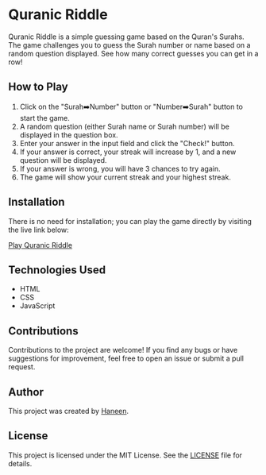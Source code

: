# Quranic Riddle

Quranic Riddle is a simple guessing game based on the Quran's Surahs. The game challenges you to guess the Surah number or name based on a random question displayed. See how many correct guesses you can get in a row!

## How to Play

1. Click on the "Surah➡️Number" button or "Number➡️Surah" button to start the game.
2. A random question (either Surah name or Surah number) will be displayed in the question box.
3. Enter your answer in the input field and click the "Check!" button.
4. If your answer is correct, your streak will increase by 1, and a new question will be displayed.
5. If your answer is wrong, you will have 3 chances to try again.
6. The game will show your current streak and your highest streak.

## Installation

There is no need for installation; you can play the game directly by visiting the live link below:

[Play Quranic Riddle]([https://example.com/quranic-riddle](https://quranicriddle.netlify.app/main.html))

## Technologies Used

- HTML
- CSS
- JavaScript

## Contributions

Contributions to the project are welcome! If you find any bugs or have suggestions for improvement, feel free to open an issue or submit a pull request.

## Author

This project was created by [Haneen](https://www.linkedin.com/in/haneenhyder/).

## License

This project is licensed under the MIT License. See the [LICENSE](LICENSE.md) file for details.
